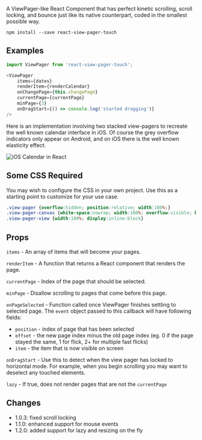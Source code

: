 A ViewPager-like React Component that has perfect kinetic scrolling, scroll locking, and bounce just like its native counterpart, coded in the smallest possible way.

`npm install --save react-view-pager-touch`

## Examples

```javascript
import ViewPager from 'react-view-pager-touch';

<ViewPager
    items={dates}
    renderItem={renderCalendar}
    onChangePage={this.changePage}
    currentPage={currentPage}
    minPage={3}
    onDragStart={() => console.log('started dragging')}
/>
```

Here is an implementation involving two stacked view-pagers to recreate the well known calendar interface in iOS. Of course the grey overflow indicators only appear on Android, and on iOS there is the well known elasticity effect.

![iOS Calendar in React](https://media.giphy.com/media/3eTPYYpf6i9Rx94nkU/giphy.gif)


## Some CSS Required
You may wish to configure the CSS in your own project. Use this as a starting point to customize for your use case.

```css
.view-pager {overflow:hidden; position:relative; width:100%;}
.view-pager-canvas {white-space:nowrap; width:100%; overflow:visible; backface-visibility:hidden; transform-style:flat;}
.view-pager-view {width:100%; display:inline-block}
```

## Props

`items` - An array of items that will become your pages.

`renderItem` - A function that returns a React component that renders the page.

`currentPage` - Index of the page that should be selected.

`minPage` - Disallow scrolling to pages that come before this page.

`onPageSelected` - Function called once ViewPager finishes settling to selected page. The `event` object passed to this callback will have following fields:

* `position` - index of page that has been selected
* `offset` - the new page index minus the old page index (eg. 0 if the page stayed the same, 1 for flick, 2+ for multiple fast flicks)
* `item` - the item that is now visible on screen

`onDragStart` - Use this to detect when the view pager has locked to horizontal mode. For example, when you begin scrolling you may want to deselect any touched elements.

`lazy` - If true, does not render pages that are not the `currentPage`

## Changes
- 1.0.3: fixed scroll locking
- 1.1.0: enhanced support for mouse events
- 1.2.0: added support for lazy and resizing on the fly